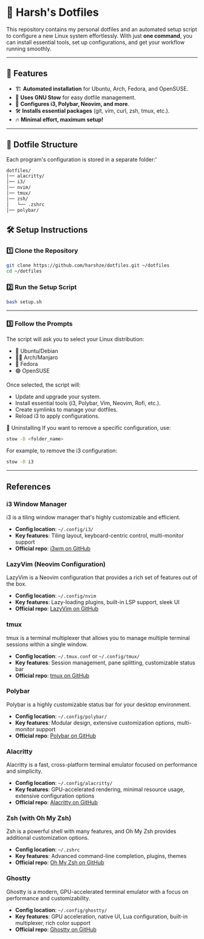 # 🚀 Harsh's Dotfiles

This repository contains my personal dotfiles and an automated setup script to configure a new Linux system effortlessly. With just **one command**, you can install essential tools, set up configurations, and get your workflow running smoothly.

---

## 📜 Features

- 🏗️ **Automated installation** for Ubuntu, Arch, Fedora, and OpenSUSE.
- 🔗 **Uses GNU Stow** for easy dotfile management.
- 🎨 **Configures i3, Polybar, Neovim, and more**.
- 🛠️ **Installs essential packages** (git, vim, curl, zsh, tmux, etc.).
- 🔥 **Minimal effort, maximum setup!**

---

## 📂 Dotfile Structure
Each program's configuration is stored in a separate folder:'
```bash
dotfiles/
│── alacritty/
│── i3/
│── nvim/
│── tmux/
│── zsh/
│   └── .zshrc
│── polybar/
 ```

## 🛠️ Setup Instructions

### **1️⃣ Clone the Repository**
```bash
git clone https://github.com/harshze/dotfiles.git ~/dotfiles
cd ~/dotfiles
  ```

### 2️⃣ Run the Setup Script
```bash
bash setup.sh
 ```
---

### 3️⃣ Follow the Prompts
The script will ask you to select your Linux distribution:

- 🐧 Ubuntu/Debian
- 🏴‍☠️ Arch/Manjaro
- 🔵 Fedora
- 🟢 OpenSUSE

Once selected, the script will:

- Update and upgrade your system.
- Install essential tools (i3, Polybar, Vim, Neovim, Rofi, etc.).
- Create symlinks to manage your dotfiles.
- Reload i3 to apply configurations.

🎯 Uninstalling
If you want to remove a specific configuration, use:
```bash
stow -D <folder_name>
 ```
For example, to remove the i3 configuration:
```bash
stow -D i3 
 ```
---
## References

### i3 Window Manager
i3 is a tiling window manager that's highly customizable and efficient.
- **Config location**: `~/.config/i3/`
- **Key features**: Tiling layout, keyboard-centric control, multi-monitor support
- **Official repo**: [i3wm on GitHub](https://github.com/i3/i3)

### LazyVim (Neovim Configuration)
LazyVim is a Neovim configuration that provides a rich set of features out of the box.
- **Config location**: `~/.config/nvim`
- **Key features**: Lazy-loading plugins, built-in LSP support, sleek UI
- **Official repo**: [LazyVim on GitHub](https://github.com/LazyVim/LazyVim)

### tmux
tmux is a terminal multiplexer that allows you to manage multiple terminal sessions within a single window.
- **Config location**: `~/.tmux.conf` or `~/.config/tmux/`
- **Key features**: Session management, pane splitting, customizable status bar
- **Official repo**: [tmux on GitHub](https://github.com/tmux/tmux)

### Polybar
Polybar is a highly customizable status bar for your desktop environment.
- **Config location**: `~/.config/polybar/`
- **Key features**: Modular design, extensive customization options, multi-monitor support
- **Official repo**: [Polybar on GitHub](https://github.com/polybar/polybar)

### Alacritty
Alacritty is a fast, cross-platform terminal emulator focused on performance and simplicity.
- **Config location**: `~/.config/alacritty/`
- **Key features**: GPU-accelerated rendering, minimal resource usage, extensive configuration options
- **Official repo**: [Alacritty on GitHub](https://github.com/alacritty/alacritty)

### Zsh (with Oh My Zsh)
Zsh is a powerful shell with many features, and Oh My Zsh provides additional customization options.
- **Config location**: `~/.zshrc`
- **Key features**: Advanced command-line completion, plugins, themes
- **Official repo**: [Oh My Zsh on GitHub](https://github.com/ohmyzsh/ohmyzsh)

### Ghostty
Ghostty is a modern, GPU-accelerated terminal emulator with a focus on performance and customizability.
- **Config location**: `~/.config/ghostty/`
- **Key features**: GPU acceleration, native UI, Lua configuration, built-in multiplexer, rich color support
- **Official repo**: [Ghostty on GitHub](https://github.com/ghostty-org/ghostty)


